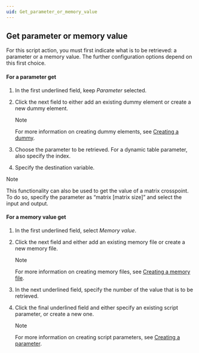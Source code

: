 ```yaml
---
uid: Get_parameter_or_memory_value
---
```


## Get parameter or memory value

For this script action, you must first indicate what is to be retrieved: a parameter or a memory value. The further configuration options depend on this first choice.

#### For a parameter get

1. In the first underlined field, keep *Parameter* selected.

2. Click the next field to either add an existing dummy element or create a new dummy element.

    > [!NOTE]
    > For more information on creating dummy elements, see [Creating a dummy](Script_variables.md#creating-a-dummy).

3. Choose the parameter to be retrieved. For a dynamic table parameter, also specify the index.

4. Specify the destination variable.

> [!NOTE]
> This functionality can also be used to get the value of a matrix crosspoint. To do so, specify the parameter as “matrix \[matrix size\]” and select the input and output.

#### For a memory value get

1. In the first underlined field, select *Memory value*.

2. Click the next field and either add an existing memory file or create a new memory file.

    > [!NOTE]
    > For more information on creating memory files, see [Creating a memory file](Script_variables.md#creating-a-memory-file).

3. In the next underlined field, specify the number of the value that is to be retrieved.

4. Click the final underlined field and either specify an existing script parameter, or create a new one.

    > [!NOTE]
    > For more information on creating script parameters, see [Creating a parameter](Script_variables.md#creating-a-parameter).
    >
